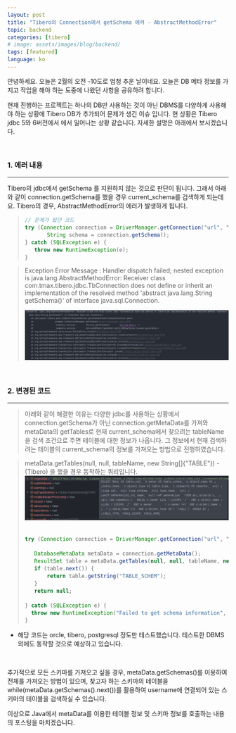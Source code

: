 ```yaml
---
layout: post
title: "Tibero의 Connection에서 getSchema 에러 - AbstractMethodError"
topic: backend
categories: [tibero]
# image: assets/images/blog/backend/
tags: [featured]
language: ko
---
```


안녕하세요. 오늘은 2월의 오전 -10도로 엄청 추운 날이네요. 
오늘은 DB 메타 정보를 가지고 작업을 해야 하는 도중에 나왔던 사항을 공유하려 합니다.   

현재 진행하는 프로젝트는 하나의 DB만 사용하는 것이 아닌 DBMS를 다양하게 사용해야 하는 상황에
Tibero DB가 추가되어 문제가 생긴 이슈 입니다. 현 상황은 Tibero jdbc 5와 6버전에서 에서 일어나는 상황 같습니다.
자세한 설명은 아래에서 보시겠습니다.


<br>

### 1. 에러 내용   

---   

Tibero의 jdbc에서 getSchema 를 지원하지 않는 것으로 판단이 됩니다. 그래서 아래와 같이 connection.getSchema를 했을 경우
current_schema를 검색하게 되는데요. Tibero의 경우, AbstractMethodError의 에러가 발생하게 됩니다.   


>```java
> // 문제가 됬던 코드
>try (Connection connection = DriverManager.getConnection("url", "username", "password")) {
>        String schema = connection.getSchema();
>} catch (SQLException e) {
>    throw new RuntimeException(e);
>}
>
>```

>Exception Error Message : Handler dispatch failed; nested exception is java.lang.AbstractMethodError: Receiver class com.tmax.tibero.jdbc.TbConnection does not define or inherit an implementation of the resolved method 'abstract java.lang.String getSchema()' of interface java.sql.Connection.   
>
> ![tiberoerror](/assets/images/blog/backend/250204/tiberoError.png)   

<br>

### 2. 변경된 코드
---   

>아래와 같이 해결한 이유는 다양한 jdbc를 사용하는 상황에서 connection.getSchema가 아닌 connection.getMetaData를 가져와
metaData의 getTables로 현재 current_schema에서 찾으려는 tableName을 검색 조건으로 주면 테이블에 대한 정보가 나옵니다.
그 정보에서 현재 검색하려는 테이블의 current_schema의 정보를 가져오는 방법으로 진행하였습니다.   

> metaData.getTables(null, null, tableName, new String[]{"TABLE"}) - (Tibero) 을 했을 경우 동작하는 쿼리입니다.   
>![debug](/assets/images/blog/backend/250204/debug.png)     
>
>```java
> 
>try (Connection connection = DriverManager.getConnection("url", "username", "password")) {
>    
>    DatabaseMetaData metaData = connection.getMetaData();
>    ResultSet table = metaData.getTables(null, null, tableName, new String[]{"TABLE"});
>    if (table.next()) {
>        return table.getString("TABLE_SCHEM");
>    }
>    return null;
>            
>} catch (SQLException e) {
>   throw new RuntimeException("Failed to get schema information", e);
>}
>
>```   
* 해당 코드는 orcle, tibero, postgresql 정도만 테스트했습니다. 테스트한 DBMS외에도 동작할 것으로 예상하고 있습니다.   
   
<br>

추가적으로 모든 스키마를 가져오고 싶을 경우, metaData.getSchemas()를 이용하여 전체를 가져오는 방법이 있으며,
찾고자 하는 스키마의 테이블을 while(metaData.getSchemas().next())를 활용하여 username에 연결되어 있는 스키마의
테이블을 검색하실 수 있습니다.   


이상으로 Java에서 metaData를 이용한 테이블 정보 및 스키마 정보를 호출하는 내용의 포스팅을 마치겠습니다.  
